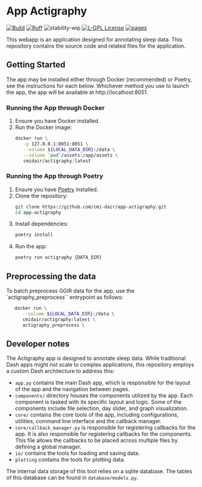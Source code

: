# App Actigraphy

[![Build](https://github.com/cmi-dair/app-actigraphy/actions/workflows/test.yaml/badge.svg?branch=main)](https://github.com/cmi-dair/app-actigraphy/actions/workflows/test.yaml?query=branch%3Amain)
[![Ruff](https://img.shields.io/endpoint?url=https://raw.githubusercontent.com/astral-sh/ruff/main/assets/badge/v2.json)](https://github.com/astral-sh/ruff)
![stability-wip](https://img.shields.io/badge/stability-work_in_progress-lightgrey.svg)
[![L-GPL License](https://img.shields.io/badge/license-L--GPL-blue.svg)](https://github.com/cmi-dair/app-actigraphy/blob/main/LICENSE)
[![pages](https://img.shields.io/badge/api-docs-blue)](https://cmi-dair.github.io/app-actigraphy)

This webapp is an application designed for annotating sleep data. This repository contains the source code and related files for the application.

## Getting Started

The app may be installed either through Docker (recommended) or Poetry, see the instructions for each below. Whichever method you use to launch the app, the app will be available at http://localhost:8051.

### Running the App through Docker

1. Ensure you have Docker installed.
2. Run the Docker image:
   ```bash
   docker run \
      -p 127.0.0.1:8051:8051 \
      --volume ${LOCAL_DATA_DIR}:/data \
      --volume `pwd`/assets:/app/assets \
      cmidair/actigraphy:latest
   ```

### Running the App through Poetry

1. Ensure you have [Poetry](https://python-poetry.org/docs/) installed.
2. Clone the repository:
   ```bash
   git clone https://github.com/cmi-dair/app-actigraphy.git
   cd app-actigraphy
   ```
3. Install dependencies:
   ```bash
   poetry install
   ```
4. Run the app:
   ```bash
   poetry run actigraphy {DATA_DIR}
   ```

## Preprocessing the data

To batch preprocess GGIR data for the app, use the `actigraphy_preprocess`` entrypoint as follows:

```bash
   docker run \
      --volume ${LOCAL_DATA_DIR}:/data \
      cmidair/actigraphy:latest \
      actigraphy_preprocess \
```

## Developer notes

The Actigraphy app is designed to annotate sleep data. While traditional Dash apps might not scale to complex applications, this repository employs a custom Dash architecture to address this:

- `app.py` contains the main Dash app, which is responsible for the layout of the app and the navigation between pages.
- `components/` directory houses the components utilized by the app. Each component is tasked with its specific layout and logic. Some of the components include file selection, day slider, and graph visualization.
- `core/` contains the core tools of the app, including configurations, utilities, command line interface and the callback manager.
- `core/callback_manager.py` is responsible for registering callbacks for the app. It is also responsible for registering callbacks for the components. This file allows the callbacks to be placed across multiple files by defining a global manager.
- `io/` contains the tools for loading and saving data.
- `plotting` contains the tools for plotting data.

The internal data storage of this tool relies on a sqlite database. The tables of this database can be found in `database/models.py`.
